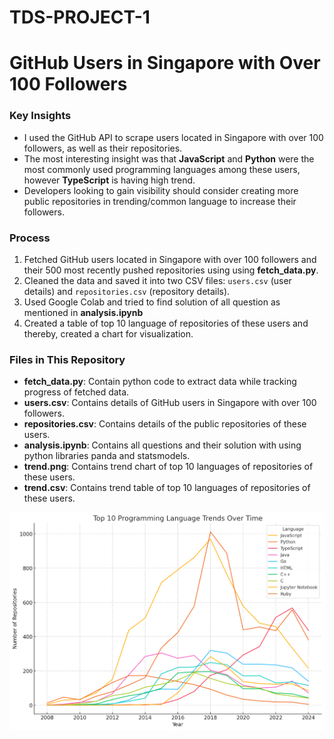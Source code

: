 # TDS-PROJECT-1
# GitHub Users in Singapore with Over 100 Followers

### Key Insights

- I used the GitHub API to scrape users located in Singapore with over 100 followers, as well as their repositories.
- The most interesting insight was that **JavaScript** and **Python** were the most commonly used programming languages among these users, however **TypeScript** is having high trend.
- Developers looking to gain visibility should consider creating more public repositories in trending/common language to increase their followers.

### Process

1. Fetched GitHub users located in Singapore with over 100 followers and their 500 most recently pushed repositories using using **fetch_data.py**.
2. Cleaned the data and saved it into two CSV files: `users.csv` (user details) and `repositories.csv` (repository details).
3. Used Google Colab and tried to find solution of all question as mentioned in **analysis.ipynb**
4. Created a table of top 10 language of repositories of these users and thereby, created a chart for visualization.

### Files in This Repository

- **fetch_data.py**: Contain python code to extract data while tracking progress of fetched data. 
- **users.csv**: Contains details of GitHub users in Singapore with over 100 followers.
- **repositories.csv**: Contains details of the public repositories of these users.
- **analysis.ipynb**: Contains all questions and their solution with using python libraries panda and statsmodels.
- **trend.png**: Contains trend chart of top 10 languages of repositories of these users.
- **trend.csv**: Contains trend table of top 10 languages of repositories of these users.

![Trend Chart of top 10 language of repositories of GitHub users in Singapore with over 100 followers based on their 500 most recently pushed repositories](trend.png)

